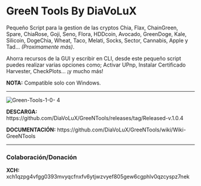 
<h1>GreeN Tools By DiaVoLuX</h1> 

<p>Pequeño Script para la gestion de las cryptos Chia, Flax, ChainGreen, Spare, ChiaRose, Goji, Seno, Flora, HDDcoin, Avocado, GreenDoge, Kale, Silicoin, DogeChia, Wheat, Taco, Melati, Socks, Sector, Cannabis, Apple y Tad... <i>(Proximamente más)</i>.</p>

<p>Ahorra recursos de la GUI y escribir en CLI, desde este pequeño script puedes realizar varias opciones como; Activar UPnp, Instalar Certificado Harvester, CheckPlots... ¡y mucho más!</p>

<b>NOTA:</b> Compatible solo con Windows.

<hr>

![Green-Tools-1-0- 4](https://user-images.githubusercontent.com/86480708/126883776-315f2a78-eff1-45cf-b4df-f3fd2dd424f1.jpg)


 <p><b>DESCARGA:</b> https://github.com/DiaVoLuX/GreeNTools/releases/tag/Released-v.1.0.4</p>
 <p><b>DOCUMENTACIÓN:</b> https://github.com/DiaVoLuX/GreeNTools/wiki/Wiki-GreeNTools</p>
 
 <hr>
  
  <h3>Colaboración/Donación</h3>

  <b>XCH:</b>  xch1qzpg4vfgg0393mvyqcfnxfv6ytjwzvyef805gew6cgphlv0qzcyspz7nek
